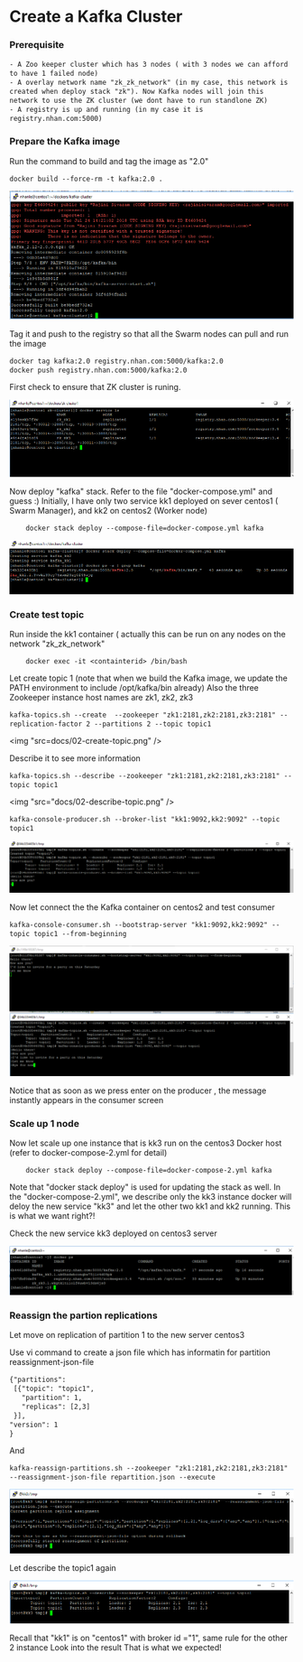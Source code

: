 # Create a Kafka Cluster 

### Prerequisite
	- A Zoo keeper cluster which has 3 nodes ( with 3 nodes we can afford to have 1 failed node)
	- A overlay network name "zk_zk_network" (in my case, this network is created when deploy stack "zk"). Now Kafka nodes will join this network to use the ZK cluster (we dont have to run standlone ZK)
	- A registry is up and running (in my case it is registry.nhan.com:5000)	

### Prepare the Kafka image

Run the command to build and tag the image as "2.0"
```
docker build --force-rm -t kafka:2.0 .

``` 

<img src="docs/0-build-success.png" />

Tag it and push to the registry so that all the Swarm nodes can pull and run the image
```
docker tag kafka:2.0 registry.nhan.com:5000/kafka:2.0
docker push registry.nhan.com:5000/kafka:2.0
```

First check to ensure that ZK cluster is runing.

<img src="docs/01-checkzk.png" />

Now deploy "kafka" stack. Refer to the file "docker-compose.yml" and guess :)
Initially, I have only two service kk1 deployed on sever centos1 ( Swarm Manager), and kk2 on centos2 (Worker node)

```
	docker stack deploy --compose-file=docker-compose.yml kafka
```
<img src="docs/01-ps.png" />

### Create test topic 

Run inside the kk1 container ( actually this can be run on any nodes on the network "zk_zk_network"

```
	docker exec -it <containterid> /bin/bash
```

Let create topic 1 (note that when we build the Kafka image, we update the PATH environment to include /opt/kafka/bin already)
Also the three Zookeeper instance host names are zk1, zk2, zk3

```
kafka-topics.sh --create  --zookeeper "zk1:2181,zk2:2181,zk3:2181" --replication-factor 2 --partitions 2 --topic topic1
```
<img "src=docs/02-create-topic.png" />

Describe it to see more information

```
kafka-topics.sh --describe --zookeeper "zk1:2181,zk2:2181,zk3:2181" --topic topic1
```
<img "src="docs/02-describe-topic.png" />


```
kafka-console-producer.sh --broker-list "kk1:9092,kk2:9092" --topic topic1
```
<img src="docs/02-producer.png" />

Now let connect the the Kafka container on centos2 and test consumer

```
kafka-console-consumer.sh --bootstrap-server "kk1:9092,kk2:9092" --topic topic1 --from-beginning
```
<img src="docs/02-consumer.png"/>

Notice that as soon as we press enter on the producer , the message instantly appears in the consumer screen

### Scale up 1 node

Now let scale up one instance that is kk3 run on the centos3 Docker host (refer to docker-compose-2.yml for detail)

```
	docker stack deploy --compose-file=docker-compose-2.yml kafka
```

Note that "docker stack deploy" is used for updating the stack as well. In the "docker-compose-2.yml", we describe only the kk3 instance
docker will deloy the new service "kk3" and let the other two kk1 and kk2 running. This is what we want right?!

Check the new service kk3 deployed on centos3 server

<img src="docs/02-checkps-centos3.png">

### Reassign the partion replications
Let move on replication of partition 1 to the new server centos3
 
Use vi command to create a json file which has informatin for partition reassignment-json-file

```
{"partitions":
 [{"topic": "topic1",
   "partition": 1,
   "replicas": [2,3]
 }],
"version": 1
}
```

And 

```
kafka-reassign-partitions.sh --zookeeper "zk1:2181,zk2:2181,zk3:2181"  --reassignment-json-file repartition.json --execute
```
<img src="docs/02-reassign.png" />

Let describe the topic1 again

<img src="docs/02-re-describe.png" />

Recall that "kk1" is on "centos1" with broker id ="1", same rule for the other 2 instance
Look into the result That is what we expected!



